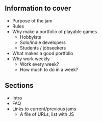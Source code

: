 ## Information to cover
- Purpose of the jam
- Rules
- Why make a portfolio of playable games
    - Hobbyists
    - Solo/indie developers
    - Students / jobseekers
- What makes a good portfolio
- Why work weekly
    - Work every week?
    - How much to do in a week?


## Sections
- Intro
- FAQ
- Links to current/previous jams
    - A file of URLs, list with JS